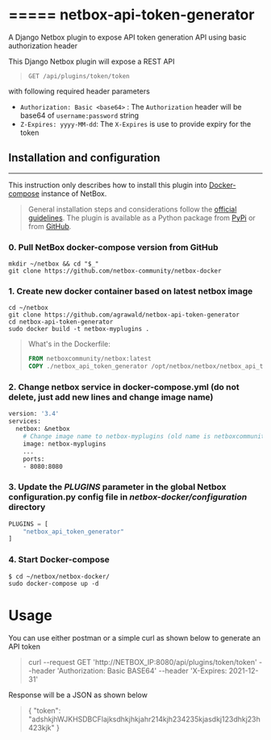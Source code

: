 =====
netbox-api-token-generator
=====
A Django Netbox plugin to expose API token generation API using basic authorization header

This Django Netbox plugin will expose a REST API 

> `GET /api/plugins/token/token`

with following required header parameters

- `Authorization: Basic <base64>` : The `Authorization` header will be base64 of `username:password` string
- `Z-Expires: yyyy-MM-dd`: The `X-Expires` is use to provide expiry for the token


## Installation and configuration
-----------

This instruction only describes how to install this plugin into [Docker-compose](https://github.com/netbox-community/netbox-docker) instance of NetBox.
>General installation steps and considerations follow the [official guidelines](https://netbox.readthedocs.io/en/stable/plugins/).
>The plugin is available as a Python package from [PyPi](https://pypi.org/project/netbox-api-token-generator/) or from [GitHub](https://github.com/agrawald/netbox-api-token-generator).

### 0. Pull NetBox docker-compose version from GitHub

```shell
mkdir ~/netbox && cd "$_"
git clone https://github.com/netbox-community/netbox-docker
```

### 1. Create new docker container based on latest netbox image

```shell
cd ~/netbox
git clone https://github.com/agrawald/netbox-api-token-generator
cd netbox-api-token-generator
sudo docker build -t netbox-myplugins .
```

>What's in the Dockerfile:
>
>```dockerfile
>FROM netboxcommunity/netbox:latest
>COPY ./netbox_api_token_generator /opt/netbox/netbox/netbox_api_token_generator
>```

### 2. Change **netbox** service in docker-compose.yml (do not delete, just add new lines and change image name)

```dockerfile
version: '3.4'
services:
  netbox: &netbox
    # Change image name to netbox-myplugins (old name is netboxcommunity/netbox:${VERSION-latest})
    image: netbox-myplugins
    ...
    ports:
    - 8080:8080
```

### 3. Update the *PLUGINS* parameter in the global Netbox **configuration.py** config file in *netbox-docker/configuration* directory

```python
PLUGINS = [
    "netbox_api_token_generator"
]
```

### 4. Start Docker-compose

```shell
$ cd ~/netbox/netbox-docker/
sudo docker-compose up -d
```

# Usage

You can use either postman or a simple curl as shown below to generate an API token

> curl --request GET 'http://NETBOX_IP:8080/api/plugins/token/token' --header 'Authorization: Basic BASE64' --header 'X-Expires: 2021-12-31'

Response will be a JSON as shown below

> {
>   "token": "adshkjhWJKHSDBCFlajksdhkjhkjahr214kjh234235kjasdkj123dhkj23h423kjk"
> }